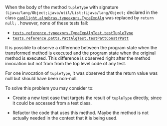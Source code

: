 
When the body of the method `tupleType` with signature `(Ljava/lang/Object;Ljava/util/List;)Ljava/lang/Object;` declared in the class [`camllight.algebras.typeexprs.TypeExpAlg`](https://github.com/manuelleduc/Funcon4J/blob/9d2e32824daee71b895f0d9fa6091ed4de8e1513/language/src/main/java/camllight/algebras/typeexprs/TypeExpAlg.java) 
was  replaced by  `return null;` . 
however,  none of these tests fail:

*  [`tests.reference.typeexprs.TypeExpAlgTest.testTupleType`](https://github.com/manuelleduc/Funcon4J/blob/9d2e32824daee71b895f0d9fa6091ed4de8e1513/language/src/test/java/tests/reference/typeexprs/TypeExpAlgTest.java)
*  [`tests.reference.patts.PattAlgTest.testPattConstrPatt`](https://github.com/manuelleduc/Funcon4J/blob/9d2e32824daee71b895f0d9fa6091ed4de8e1513/language/src/test/java/tests/reference/patts/PattAlgTest.java)


It is possible to observe a difference between the program state when the transformed method is executed and the program state when the original method is executed. This difference is observed right after the method invocation but not from from the top level code of any test.


For one invocation of `tupleType`, it was observed that the return value  was null but should have been non-null.

To solve this problem you may consider to:

* Create a new test case that targets the result of `tupleType` directly, since it could be accessed from a test class.


* Refactor the code that uses this method. Maybe the method is not actually needed in the context that it is being used.
